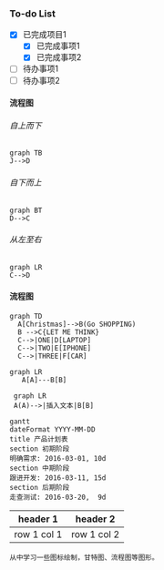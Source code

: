 ### To-do List

- [x] 已完成项目1
  - [x] 已完成事项1
  - [x] 已完成事项2
- [ ] 待办事项1
- [ ] 待办事项2

#### 流程图
######  自上而下

```
graph TB
J-->D
```

###### 自下而上
```
graph BT
D-->C
```

###### 从左至右
```
graph LR
C-->D
```
#### 流程图
```
graph TD
  A[Christmas]-->B(Go SHOPPING)
  B -->C{LET ME THINK}
  C-->|ONE|D[LAPTOP]
  C-->|TWO|E[IPHONE]
  C-->|THREE|F[CAR]
  ```
 ```
 graph LR
    A[A]---B[B]
```
```
 graph LR
 A(A)-->|插入文本|B[B]
 ```
 
```
gantt
dateFormat YYYY-MM-DD
title 产品计划表
section 初期阶段
明确需求: 2016-03-01, 10d
section 中期阶段
跟进开发: 2016-03-11, 15d
section 后期阶段
走查测试: 2016-03-20,  9d
```

header 1 | header 2
---|---
row 1 col 1 | row 1 col 2

```
从中学习一些图标绘制，甘特图、流程图等图形。
